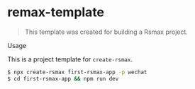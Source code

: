 # remax-template

> This template was created for building a Rsmax project.

Usage

This is a project template for `create-rsmax`.

```bash
$ npx create-rsmax first-rsmax-app -p wechat
$ cd first-rsmax-app && npm run dev
```
